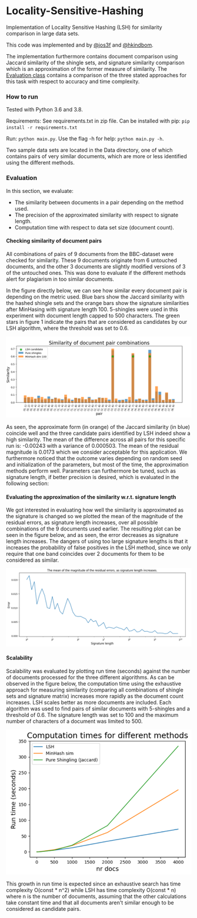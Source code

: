 # Locality-Sensitive-Hashing
Implementation of Locality Sensitive Hashing (LSH) for similarity comparison in large data sets.

This code was implemented and by [@jos3f](https://github.com/hkindbom/ID2222-Data-Mining) and  [@hkindbom](https://github.com/hkindbom). 

The implementation furthermore contains document comparison using Jaccard similarity of the shingle sets, and signature similarity comparison which is an approximation of the former measure of similarity. The [Evaluation class](https://github.com/Jos3f/Locality-Sensitive-Hashing/blob/main/Evaluation.py) contains a comparison of the three stated approaches for this task with respect to accuracy and time complexity. 

### How to run

Tested with Python 3.6 and 3.8. 

Requirements: See requirements.txt in zip file. Can be installed with pip: `pip install -r requirements.txt`

Run: `python main.py`. Use the flag -h for help: `python main.py -h`.  

Two sample data sets are located in the Data directory, one of which contains pairs of very similar documents, which are more or less identified using the different methods.

### Evaluation

In this section, we evaluate: 
* The similarity between documents in a pair depending on the method used.
* The precision of the approximated similarity with respect to signate length.
* Computation time with respect to data set size (document count).

#### Checking similarity of document pairs

All combinations of pairs of 9 documents from the BBC-dataset were checked for similarity. These 9 documents originate from 6 untouched documents, and the other 3 documents are slightly modified versions of 3 of the untouched ones. This was done to evaluate if the different methods alert for plagiarism in too similar documents. 

In the figure directly below, we can see how similar every document pair is depending on the metric used. Blue bars show the Jaccard similarity with the hashed shingle sets and the orange bars show the signature similarities after MinHasing with signature length 100. 5-shingles were used in this experiment with document length capped to 500 characters. The green stars in figure 1 indicate the pairs that are considered as candidates by our LSH algorithm, where the threshold was set to 0.6.

![doc_similarity_plot](Results/bbc-small-doc_similarity.png)

As seen, the approximate form (in orange) of the Jaccard similarity (in blue) coincide well and the three candidate pairs identified by LSH indeed show a high similarity. The mean of the difference across all pairs for this specific run is: -0.00243 with a variance of 0.000503. The mean of the residual magnitude is 0.0173 which we consider acceptable for this application. We furthermore noticed that the outcome varies depending on random seed and initialization of the parameters, but most of the time, the approximation methods perform well. Parameters can furthermore be tuned, such as signature length, if better precision is desired, which is evaluated in the following section: 

#### Evaluating the approximation of the similarity w.r.t. signature length

We got interested in evaluating how well the similarity is approximated as the signature is changed so we plotted the mean of the magnitude of the residual errors, as signature length increases, over all possible combinations of the 9 documents used earlier. The resulting plot can be seen in the figure below, and as seen, the error decreases as signature length increases. The dangers of using too large signature lengths is that it increases the probability of false positives in the LSH method, since we only require that one band coincides over 2 documents for them to be considered as similar. 

![error-vs-signature-length-plot](Results/error-vs-signature-length.PNG)

#### Scalability

Scalability was evaluated by plotting run time (seconds) against the number of documents processed for the three different algorithms. As can be observed in the figure below, the computation time using the exhaustive approach for measuring similarity (comparing all combinations of shingle sets and signature matrix) increases more rapidly as the document count increases. LSH scales better as more documents are included. Each algorithm was used to find pairs of similar documents with 5-shingles  and a threshold of 0.6. The signature length was set to 100 and the maximum number of characters of a document was limited to 500. 

![time-complexity-comparison-plot](Results/time-complexity-comparison.png)

This growth in run time is expected since an exhaustive search has time complexity O(const * n^2) while LSH has time complexity O(const * n) where n is the number of documents, assuming that the other calculations take constant time and that all documents aren't similar enough to be considered as candidate pairs. 